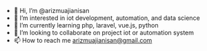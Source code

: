- 👋 Hi, I’m @arizmuajianisan
- 👀 I’m interested in iot development, automation, and data science
- 🌱 I’m currently learning php, laravel, vue.js, python
- 💞️ I’m looking to collaborate on project iot or automation system
- 📫 How to reach me arizmuajianisan@gmail.com

<!---
arizmuajianisan/arizmuajianisan is a ✨ special ✨ repository because its `README.md` (this file) appears on your GitHub profile.
You can click the Preview link to take a look at your changes.
--->
